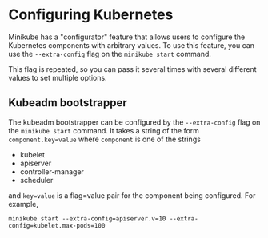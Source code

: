 # Configuring Kubernetes

Minikube has a "configurator" feature that allows users to configure the Kubernetes components with arbitrary values.
To use this feature, you can use the `--extra-config` flag on the `minikube start` command.

This flag is repeated, so you can pass it several times with several different values to set multiple options.

## Kubeadm bootstrapper

The kubeadm bootstrapper can be configured by the `--extra-config` flag on the `minikube start` command.  It takes a string of the form `component.key=value` where `component` is one of the strings

* kubelet
* apiserver
* controller-manager
* scheduler

and `key=value` is a flag=value pair for the component being configured.  For example,

```shell
minikube start --extra-config=apiserver.v=10 --extra-config=kubelet.max-pods=100
```
